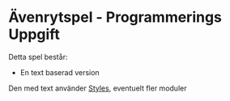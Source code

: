 # Ävenrytspel - Programmerings Uppgift



Detta spel består:
- En text baserad version


Den med text använder <a href="https://github.com/Xtarii/PythonStylePack">Styles</a>, eventuelt fler moduler
